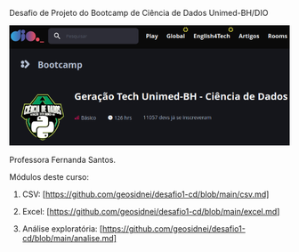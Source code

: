 
Desafio de Projeto do Bootcamp de Ciência de Dados Unimed-BH/DIO

![bootcamp](https://github.com/geosidnei/desafio1-cd/blob/main/bootcamp.png)

Professora Fernanda Santos.

Módulos deste curso:

1. CSV: [https://github.com/geosidnei/desafio1-cd/blob/main/csv.md]

2. Excel: [https://github.com/geosidnei/desafio1-cd/blob/main/excel.md]

3. Análise exploratória: [https://github.com/geosidnei/desafio1-cd/blob/main/analise.md]
